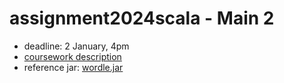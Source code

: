 # assignment2024scala - Main 2

* deadline: 2 January, 4pm
* [coursework description](https://nms.kcl.ac.uk/christian.urban/main_cw02.pdf)
* reference jar:
      [wordle.jar](https://nms.kcl.ac.uk/christian.urban/wordle.jar)
